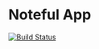 Noteful App
============================

[![Build Status](https://travis-ci.org/thinkful-ei22/Donny-noteful-v3.svg?branch=master)](https://travis-ci.org/thinkful-ei22/Donny-noteful-v3)
